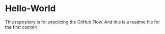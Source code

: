 # Hello-World
This repository is for practicing the GitHub Flow.
And this is a readme file for the first commit
